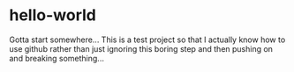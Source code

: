 # hello-world
Gotta start somewhere...
This is a test project so that I actually know how to use github rather than just ignoring this boring step and then pushing on and breaking something...
